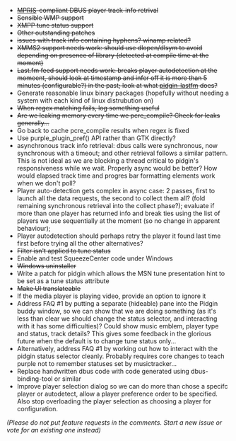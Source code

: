   * ~~[MPRIS](http://mpris.org/)-compliant DBUS player track-info retrival~~
  * ~~Sensible WMP support~~
  * ~~XMPP tune status support~~
  * ~~Other outstanding patches~~
  * ~~issues with track info containing hyphens? winamp related?~~
  * ~~XMMS2 support needs work: should use dlopen/dlsym to avoid depending on presence of library (detected at compile time at the moment)~~
  * ~~Last.fm feed support needs work: breaks player autodetection at the momeent, should look at timestamp and infer off it is more than 5 minutes (configurable?) in the past; look at what [pidgin-lastfm](http://code.google.com/p/pidgin-lastfm/) does?~~
  * Generate reasonable linux binary packages (hopefully without needing a system with each kind of linux distrubution on)
  * ~~When regex matching fails, log something useful~~
  * ~~Are we leaking memory every time we pcre\_compile? Check for leaks generally...~~
  * Go back to cache pcre\_compile results when regex is fixed
  * Use purple\_plugin\_pref() API rather than GTK directly?
  * asynchronous track info retrieval: dbus calls were synchronous, now synchronous with a timeout; and other retrieval follows a similar pattern.  This is not ideal as we are blocking a thread critical to pidgin's responsiveness while we wait. Properly async would be better?  How would elapsed track time and progres bar formatting elements work when we don't poll?
  * Player auto-detection gets complex in async case: 2 passes, first to launch all the data requests, the second to collect them all? (fold remaining synchronous retrieval into the collect phase?); evaluate if more than one player has returned info and break ties using the list of players we use sequentially at the moment (so no change in apparent behaviour);
  * Player autodetection should perhaps retry the player it found last time first before trying all the other alternatives?
  * ~~Filter isn't applied to tune status~~
  * Enable and test SqueezeCenter code under Windows
  * ~~Windows uninstaller~~
  * Write a patch for pidgin which allows the MSN tune presentation hint to be set as a tune status attribute
  * ~~Make UI translateable~~
  * If the media player is playing video, provide an option to ignore it
  * Address FAQ #1 by putting a separate (hideable) pane into the Pidgin buddy window, so we can show that we are doing something (as it's less than clear we should change the status selector, and interacting with it has some difficulties)?  Could show music emblem, player type and status, track details?  This gives some feedback in the glorious future when the default is to change tune status only...
  * Alternatively, address FAQ #1 by working out how to interact with the pidgin status selector cleanly.  Probably requires core changes to teach purple not to remember statuses set by musictracker...
  * Replace handwritten dbus code with code generated using dbus-binding-tool or similar
  * Improve player selection dialog so we can do more than chose a specifc player or autodetect, allow a player preference order to be specified.  Also stop overloading the player selection as choosing a player for configuration.

_(Please do not put feature requests in the comments. Start a new issue or vote for an existing one instead)_